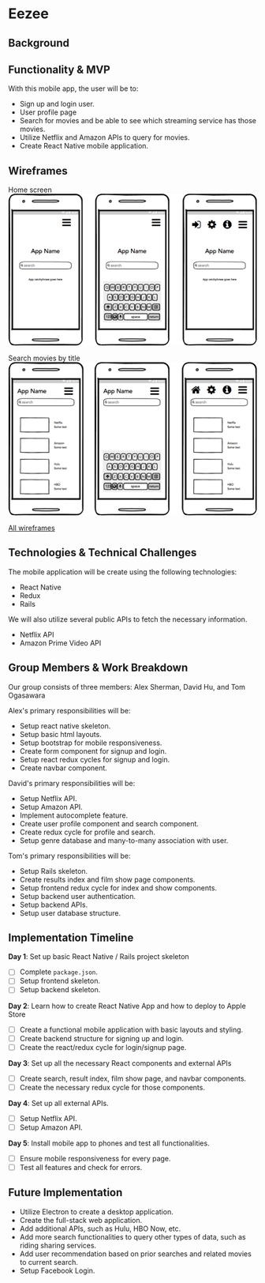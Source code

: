 # Eezee

## Background



## Functionality & MVP

With this mobile app, the user will be to:
- Sign up and login user.
- User profile page
- Search for movies and be able to see which streaming service has those movies.
- Utilize Netflix and Amazon APIs to query for movies.
- Create React Native mobile application.

## Wireframes

Home screen
![home_screen][home_screen]

Search movies by title
![search][search_results]

[All wireframes][wireframes]

## Technologies & Technical Challenges

The mobile application will be create using the following technologies:

- React Native
- Redux
- Rails

We will also utilize several public APIs to fetch the necessary information.

- Netflix API
- Amazon Prime Video API

## Group Members & Work Breakdown

Our group consists of three members: Alex Sherman, David Hu, and Tom Ogasawara

Alex's primary responsibilities will be:

- Setup react native skeleton.
- Setup basic html layouts.
- Setup bootstrap for mobile responsiveness.
- Create form component for signup and login.
- Setup react redux cycles for signup and login.
- Create navbar component.

David's primary responsibilities will be:

- Setup Netflix API.
- Setup Amazon API.
- Implement autocomplete feature.
- Create user profile component and search component.
- Create redux cycle for profile and search.
- Setup genre database and many-to-many association with user.

Tom's primary responsibilities will be:

- Setup Rails skeleton.
- Create results index and film show page components.
- Setup frontend redux cycle for index and show components.
- Setup backend user authentication.
- Setup backend APIs.
- Setup user database structure.

## Implementation Timeline

**Day 1**: Set up basic React Native / Rails project skeleton
- [ ] Complete `package.json`.
- [ ] Setup frontend skeleton.
- [ ] Setup backend skeleton.

**Day 2**: Learn how to create React Native App and how to deploy to Apple Store
- [ ] Create a functional mobile application with basic layouts and styling.
- [ ] Create backend structure for signing up and login.
- [ ] Create the react/redux cycle for login/signup page.

**Day 3**: Set up all the necessary React components and external APIs
- [ ] Create search, result index, film show page, and navbar components.
- [ ] Create the necessary redux cycle for those components.

**Day 4**: Set up all external APIs.
- [ ] Setup Netflix API.
- [ ] Setup Amazon API.

**Day 5**: Install mobile app to phones and test all functionalities.
- [ ] Ensure mobile responsiveness for every page.
- [ ] Test all features and check for errors.

## Future Implementation
- Utilize Electron to create a desktop application.
- Create the full-stack web application.
- Add additional APIs, such as Hulu, HBO Now, etc.
- Add more search functionalities to query other types of data, such as riding sharing services.
- Add user recommendation based on prior searches and related movies to current search.
- Setup Facebook Login.

[home_screen]: ./wireframes/home_screen.png "Home Screen"
[search_results]: ./wireframes/search_results.png "Search Results"
[wireframes]: ./wireframes
